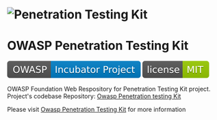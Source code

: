 # ![Penetration Testing Kit](https://github.com/DenisPodgurskii/pentestkit/blob/master/src/ptk/browser/assets/images/ptk_icon_small.png) 
# OWASP Penetration Testing Kit 
![OWASP Incubator](https://raw.githubusercontent.com/OWASP/www-project-penetration-testing-kit/main/assets/images/OWASP_Incubator_Project.svg) [![License](https://raw.githubusercontent.com/OWASP/www-project-penetration-testing-kit/main/assets/images/License_MIT.svg)](https://opensource.org/licenses/MIT) 

OWASP Foundation Web Respository for Penetration Testing Kit project. Project's codebase Repository: [Owasp Penetration testing Kit](https://github.com/DenisPodgurskii/pentestkit/)

Please visit [Owasp Penetration Testing Kit](https://owasp.org/www-project-penetration-testing-kit/) for more information

